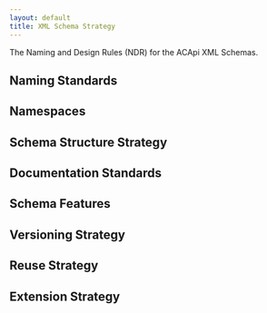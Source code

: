 ```yaml
---
layout: default
title: XML Schema Strategy
---
```

The Naming and Design Rules (NDR) for the ACApi XML Schemas.

## Naming Standards

## Namespaces

## Schema Structure Strategy

## Documentation Standards

## Schema Features

## Versioning Strategy

## Reuse Strategy

## Extension Strategy
